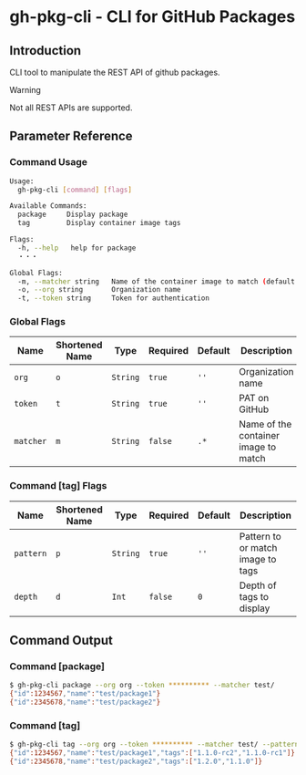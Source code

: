 # gh-pkg-cli - CLI for GitHub Packages

## Introduction

CLI tool to manipulate the REST API of github packages.

> [!WARNING]
> Not all REST APIs are supported.

## Parameter Reference

### Command Usage

```bash
Usage:
  gh-pkg-cli [command] [flags]

Available Commands:
  package     Display package
  tag         Display container image tags

Flags:
  -h, --help   help for package
  ・・・

Global Flags:
  -m, --matcher string   Name of the container image to match (default ".*")
  -o, --org string       Organization name
  -t, --token string     Token for authentication
```

### Global Flags

| Name      | Shortened Name | Type     | Required | Default | Description                          |
| --------- | -------------- | -------- | -------- | ------- | ------------------------------------ |
| `org`     | `o`            | `String` | `true`   | `''`    | Organization name                    |
| `token`   | `t`            | `String` | `true`   | `''`    | PAT on GitHub                        |
| `matcher` | `m`            | `String` | `false`  | `.*`    | Name of the container image to match |

### Command [tag] Flags

| Name      | Shortened Name | Type     | Required | Default | Description                                   |
| --------- | -------------- | -------- | -------- | ------- | --------------------------------------------- |
| `pattern` | `p`            | `String` | `true`   | `''`    | Pattern to <sem> or <sha> match image to tags |
| `depth`   | `d`            | `Int`    | `false`  | `0`     | Depth of tags to display                      |


## Command Output

### Command [package]

```bash
$ gh-pkg-cli package --org org --token ********** --matcher test/
{"id":1234567,"name":"test/package1"}
{"id":2345678,"name":"test/package2"}
```

### Command [tag]

```bash
$ gh-pkg-cli tag --org org --token ********** --matcher test/ --pattern sem --depth 2
{"id":1234567,"name":"test/package1","tags":["1.1.0-rc2","1.1.0-rc1"]}
{"id":2345678,"name":"test/package2","tags":["1.2.0","1.1.0"]}
```
